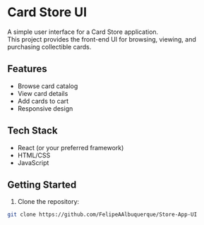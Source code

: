 # Card Store UI

A simple user interface for a Card Store application.  
This project provides the front-end UI for browsing, viewing, and purchasing collectible cards.

## Features

- Browse card catalog
- View card details
- Add cards to cart
- Responsive design

## Tech Stack

- React (or your preferred framework)
- HTML/CSS
- JavaScript

## Getting Started

1. Clone the repository:

```bash
git clone https://github.com/FelipeAAlbuquerque/Store-App-UI
